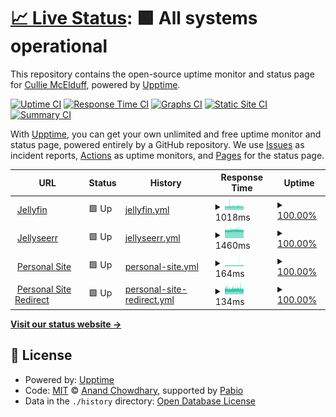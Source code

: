 # [📈 Live Status](https://www.culliem.com): <!--live status--> **🟩 All systems operational**

This repository contains the open-source uptime monitor and status page for [Cullie McElduff](CullieM.com), powered by [Upptime](https://github.com/upptime/upptime).

[![Uptime CI](https://github.com/CullieM/status/workflows/Uptime%20CI/badge.svg)](https://github.com/CullieM/status/actions?query=workflow%3A%22Uptime+CI%22)
[![Response Time CI](https://github.com/CullieM/status/workflows/Response%20Time%20CI/badge.svg)](https://github.com/CullieM/status/actions?query=workflow%3A%22Response+Time+CI%22)
[![Graphs CI](https://github.com/CullieM/status/workflows/Graphs%20CI/badge.svg)](https://github.com/CullieM/status/actions?query=workflow%3A%22Graphs+CI%22)
[![Static Site CI](https://github.com/CullieM/status/workflows/Static%20Site%20CI/badge.svg)](https://github.com/CullieM/status/actions?query=workflow%3A%22Static+Site+CI%22)
[![Summary CI](https://github.com/CullieM/status/workflows/Summary%20CI/badge.svg)](https://github.com/CullieM/status/actions?query=workflow%3A%22Summary+CI%22)

With [Upptime](https://upptime.js.org), you can get your own unlimited and free uptime monitor and status page, powered entirely by a GitHub repository. We use [Issues](https://github.com/CullieM/status/issues) as incident reports, [Actions](https://github.com/CullieM/status/actions) as uptime monitors, and [Pages](https://www.culliem.com) for the status page.

<!--start: status pages-->
<!-- This summary is generated by Upptime (https://github.com/upptime/upptime) -->
<!-- Do not edit this manually, your changes will be overwritten -->
<!-- prettier-ignore -->
| URL | Status | History | Response Time | Uptime |
| --- | ------ | ------- | ------------- | ------ |
| <img alt="" src="https://icons.duckduckgo.com/ip3/watch.cullie.dev.ico" height="13"> [Jellyfin](https://watch.cullie.dev) | 🟩 Up | [jellyfin.yml](https://github.com/CullieM/status/commits/HEAD/history/jellyfin.yml) | <details><summary><img alt="Response time graph" src="./graphs/jellyfin/response-time-week.png" height="20"> 1018ms</summary><br><a href="https://culliem.com/history/jellyfin"><img alt="Response time 995" src="https://img.shields.io/endpoint?url=https%3A%2F%2Fraw.githubusercontent.com%2FCullieM%2Fstatus%2FHEAD%2Fapi%2Fjellyfin%2Fresponse-time.json"></a><br><a href="https://culliem.com/history/jellyfin"><img alt="24-hour response time 1008" src="https://img.shields.io/endpoint?url=https%3A%2F%2Fraw.githubusercontent.com%2FCullieM%2Fstatus%2FHEAD%2Fapi%2Fjellyfin%2Fresponse-time-day.json"></a><br><a href="https://culliem.com/history/jellyfin"><img alt="7-day response time 1018" src="https://img.shields.io/endpoint?url=https%3A%2F%2Fraw.githubusercontent.com%2FCullieM%2Fstatus%2FHEAD%2Fapi%2Fjellyfin%2Fresponse-time-week.json"></a><br><a href="https://culliem.com/history/jellyfin"><img alt="30-day response time 995" src="https://img.shields.io/endpoint?url=https%3A%2F%2Fraw.githubusercontent.com%2FCullieM%2Fstatus%2FHEAD%2Fapi%2Fjellyfin%2Fresponse-time-month.json"></a><br><a href="https://culliem.com/history/jellyfin"><img alt="1-year response time 995" src="https://img.shields.io/endpoint?url=https%3A%2F%2Fraw.githubusercontent.com%2FCullieM%2Fstatus%2FHEAD%2Fapi%2Fjellyfin%2Fresponse-time-year.json"></a></details> | <details><summary><a href="https://culliem.com/history/jellyfin">100.00%</a></summary><a href="https://culliem.com/history/jellyfin"><img alt="All-time uptime 100.00%" src="https://img.shields.io/endpoint?url=https%3A%2F%2Fraw.githubusercontent.com%2FCullieM%2Fstatus%2FHEAD%2Fapi%2Fjellyfin%2Fuptime.json"></a><br><a href="https://culliem.com/history/jellyfin"><img alt="24-hour uptime 100.00%" src="https://img.shields.io/endpoint?url=https%3A%2F%2Fraw.githubusercontent.com%2FCullieM%2Fstatus%2FHEAD%2Fapi%2Fjellyfin%2Fuptime-day.json"></a><br><a href="https://culliem.com/history/jellyfin"><img alt="7-day uptime 100.00%" src="https://img.shields.io/endpoint?url=https%3A%2F%2Fraw.githubusercontent.com%2FCullieM%2Fstatus%2FHEAD%2Fapi%2Fjellyfin%2Fuptime-week.json"></a><br><a href="https://culliem.com/history/jellyfin"><img alt="30-day uptime 100.00%" src="https://img.shields.io/endpoint?url=https%3A%2F%2Fraw.githubusercontent.com%2FCullieM%2Fstatus%2FHEAD%2Fapi%2Fjellyfin%2Fuptime-month.json"></a><br><a href="https://culliem.com/history/jellyfin"><img alt="1-year uptime 100.00%" src="https://img.shields.io/endpoint?url=https%3A%2F%2Fraw.githubusercontent.com%2FCullieM%2Fstatus%2FHEAD%2Fapi%2Fjellyfin%2Fuptime-year.json"></a></details>
| <img alt="" src="https://icons.duckduckgo.com/ip3/request.cullie.dev.ico" height="13"> [Jellyseerr](https://request.cullie.dev) | 🟩 Up | [jellyseerr.yml](https://github.com/CullieM/status/commits/HEAD/history/jellyseerr.yml) | <details><summary><img alt="Response time graph" src="./graphs/jellyseerr/response-time-week.png" height="20"> 1460ms</summary><br><a href="https://culliem.com/history/jellyseerr"><img alt="Response time 1427" src="https://img.shields.io/endpoint?url=https%3A%2F%2Fraw.githubusercontent.com%2FCullieM%2Fstatus%2FHEAD%2Fapi%2Fjellyseerr%2Fresponse-time.json"></a><br><a href="https://culliem.com/history/jellyseerr"><img alt="24-hour response time 1449" src="https://img.shields.io/endpoint?url=https%3A%2F%2Fraw.githubusercontent.com%2FCullieM%2Fstatus%2FHEAD%2Fapi%2Fjellyseerr%2Fresponse-time-day.json"></a><br><a href="https://culliem.com/history/jellyseerr"><img alt="7-day response time 1460" src="https://img.shields.io/endpoint?url=https%3A%2F%2Fraw.githubusercontent.com%2FCullieM%2Fstatus%2FHEAD%2Fapi%2Fjellyseerr%2Fresponse-time-week.json"></a><br><a href="https://culliem.com/history/jellyseerr"><img alt="30-day response time 1427" src="https://img.shields.io/endpoint?url=https%3A%2F%2Fraw.githubusercontent.com%2FCullieM%2Fstatus%2FHEAD%2Fapi%2Fjellyseerr%2Fresponse-time-month.json"></a><br><a href="https://culliem.com/history/jellyseerr"><img alt="1-year response time 1427" src="https://img.shields.io/endpoint?url=https%3A%2F%2Fraw.githubusercontent.com%2FCullieM%2Fstatus%2FHEAD%2Fapi%2Fjellyseerr%2Fresponse-time-year.json"></a></details> | <details><summary><a href="https://culliem.com/history/jellyseerr">100.00%</a></summary><a href="https://culliem.com/history/jellyseerr"><img alt="All-time uptime 100.00%" src="https://img.shields.io/endpoint?url=https%3A%2F%2Fraw.githubusercontent.com%2FCullieM%2Fstatus%2FHEAD%2Fapi%2Fjellyseerr%2Fuptime.json"></a><br><a href="https://culliem.com/history/jellyseerr"><img alt="24-hour uptime 100.00%" src="https://img.shields.io/endpoint?url=https%3A%2F%2Fraw.githubusercontent.com%2FCullieM%2Fstatus%2FHEAD%2Fapi%2Fjellyseerr%2Fuptime-day.json"></a><br><a href="https://culliem.com/history/jellyseerr"><img alt="7-day uptime 100.00%" src="https://img.shields.io/endpoint?url=https%3A%2F%2Fraw.githubusercontent.com%2FCullieM%2Fstatus%2FHEAD%2Fapi%2Fjellyseerr%2Fuptime-week.json"></a><br><a href="https://culliem.com/history/jellyseerr"><img alt="30-day uptime 100.00%" src="https://img.shields.io/endpoint?url=https%3A%2F%2Fraw.githubusercontent.com%2FCullieM%2Fstatus%2FHEAD%2Fapi%2Fjellyseerr%2Fuptime-month.json"></a><br><a href="https://culliem.com/history/jellyseerr"><img alt="1-year uptime 100.00%" src="https://img.shields.io/endpoint?url=https%3A%2F%2Fraw.githubusercontent.com%2FCullieM%2Fstatus%2FHEAD%2Fapi%2Fjellyseerr%2Fuptime-year.json"></a></details>
| <img alt="" src="https://icons.duckduckgo.com/ip3/culliem.com.ico" height="13"> [Personal Site](https://culliem.com) | 🟩 Up | [personal-site.yml](https://github.com/CullieM/status/commits/HEAD/history/personal-site.yml) | <details><summary><img alt="Response time graph" src="./graphs/personal-site/response-time-week.png" height="20"> 164ms</summary><br><a href="https://culliem.com/history/personal-site"><img alt="Response time 164" src="https://img.shields.io/endpoint?url=https%3A%2F%2Fraw.githubusercontent.com%2FCullieM%2Fstatus%2FHEAD%2Fapi%2Fpersonal-site%2Fresponse-time.json"></a><br><a href="https://culliem.com/history/personal-site"><img alt="24-hour response time 162" src="https://img.shields.io/endpoint?url=https%3A%2F%2Fraw.githubusercontent.com%2FCullieM%2Fstatus%2FHEAD%2Fapi%2Fpersonal-site%2Fresponse-time-day.json"></a><br><a href="https://culliem.com/history/personal-site"><img alt="7-day response time 164" src="https://img.shields.io/endpoint?url=https%3A%2F%2Fraw.githubusercontent.com%2FCullieM%2Fstatus%2FHEAD%2Fapi%2Fpersonal-site%2Fresponse-time-week.json"></a><br><a href="https://culliem.com/history/personal-site"><img alt="30-day response time 164" src="https://img.shields.io/endpoint?url=https%3A%2F%2Fraw.githubusercontent.com%2FCullieM%2Fstatus%2FHEAD%2Fapi%2Fpersonal-site%2Fresponse-time-month.json"></a><br><a href="https://culliem.com/history/personal-site"><img alt="1-year response time 164" src="https://img.shields.io/endpoint?url=https%3A%2F%2Fraw.githubusercontent.com%2FCullieM%2Fstatus%2FHEAD%2Fapi%2Fpersonal-site%2Fresponse-time-year.json"></a></details> | <details><summary><a href="https://culliem.com/history/personal-site">100.00%</a></summary><a href="https://culliem.com/history/personal-site"><img alt="All-time uptime 100.00%" src="https://img.shields.io/endpoint?url=https%3A%2F%2Fraw.githubusercontent.com%2FCullieM%2Fstatus%2FHEAD%2Fapi%2Fpersonal-site%2Fuptime.json"></a><br><a href="https://culliem.com/history/personal-site"><img alt="24-hour uptime 100.00%" src="https://img.shields.io/endpoint?url=https%3A%2F%2Fraw.githubusercontent.com%2FCullieM%2Fstatus%2FHEAD%2Fapi%2Fpersonal-site%2Fuptime-day.json"></a><br><a href="https://culliem.com/history/personal-site"><img alt="7-day uptime 100.00%" src="https://img.shields.io/endpoint?url=https%3A%2F%2Fraw.githubusercontent.com%2FCullieM%2Fstatus%2FHEAD%2Fapi%2Fpersonal-site%2Fuptime-week.json"></a><br><a href="https://culliem.com/history/personal-site"><img alt="30-day uptime 100.00%" src="https://img.shields.io/endpoint?url=https%3A%2F%2Fraw.githubusercontent.com%2FCullieM%2Fstatus%2FHEAD%2Fapi%2Fpersonal-site%2Fuptime-month.json"></a><br><a href="https://culliem.com/history/personal-site"><img alt="1-year uptime 100.00%" src="https://img.shields.io/endpoint?url=https%3A%2F%2Fraw.githubusercontent.com%2FCullieM%2Fstatus%2FHEAD%2Fapi%2Fpersonal-site%2Fuptime-year.json"></a></details>
| <img alt="" src="https://icons.duckduckgo.com/ip3/cullie.dev.ico" height="13"> [Personal Site Redirect](https://cullie.dev) | 🟩 Up | [personal-site-redirect.yml](https://github.com/CullieM/status/commits/HEAD/history/personal-site-redirect.yml) | <details><summary><img alt="Response time graph" src="./graphs/personal-site-redirect/response-time-week.png" height="20"> 134ms</summary><br><a href="https://culliem.com/history/personal-site-redirect"><img alt="Response time 136" src="https://img.shields.io/endpoint?url=https%3A%2F%2Fraw.githubusercontent.com%2FCullieM%2Fstatus%2FHEAD%2Fapi%2Fpersonal-site-redirect%2Fresponse-time.json"></a><br><a href="https://culliem.com/history/personal-site-redirect"><img alt="24-hour response time 126" src="https://img.shields.io/endpoint?url=https%3A%2F%2Fraw.githubusercontent.com%2FCullieM%2Fstatus%2FHEAD%2Fapi%2Fpersonal-site-redirect%2Fresponse-time-day.json"></a><br><a href="https://culliem.com/history/personal-site-redirect"><img alt="7-day response time 134" src="https://img.shields.io/endpoint?url=https%3A%2F%2Fraw.githubusercontent.com%2FCullieM%2Fstatus%2FHEAD%2Fapi%2Fpersonal-site-redirect%2Fresponse-time-week.json"></a><br><a href="https://culliem.com/history/personal-site-redirect"><img alt="30-day response time 136" src="https://img.shields.io/endpoint?url=https%3A%2F%2Fraw.githubusercontent.com%2FCullieM%2Fstatus%2FHEAD%2Fapi%2Fpersonal-site-redirect%2Fresponse-time-month.json"></a><br><a href="https://culliem.com/history/personal-site-redirect"><img alt="1-year response time 136" src="https://img.shields.io/endpoint?url=https%3A%2F%2Fraw.githubusercontent.com%2FCullieM%2Fstatus%2FHEAD%2Fapi%2Fpersonal-site-redirect%2Fresponse-time-year.json"></a></details> | <details><summary><a href="https://culliem.com/history/personal-site-redirect">100.00%</a></summary><a href="https://culliem.com/history/personal-site-redirect"><img alt="All-time uptime 100.00%" src="https://img.shields.io/endpoint?url=https%3A%2F%2Fraw.githubusercontent.com%2FCullieM%2Fstatus%2FHEAD%2Fapi%2Fpersonal-site-redirect%2Fuptime.json"></a><br><a href="https://culliem.com/history/personal-site-redirect"><img alt="24-hour uptime 100.00%" src="https://img.shields.io/endpoint?url=https%3A%2F%2Fraw.githubusercontent.com%2FCullieM%2Fstatus%2FHEAD%2Fapi%2Fpersonal-site-redirect%2Fuptime-day.json"></a><br><a href="https://culliem.com/history/personal-site-redirect"><img alt="7-day uptime 100.00%" src="https://img.shields.io/endpoint?url=https%3A%2F%2Fraw.githubusercontent.com%2FCullieM%2Fstatus%2FHEAD%2Fapi%2Fpersonal-site-redirect%2Fuptime-week.json"></a><br><a href="https://culliem.com/history/personal-site-redirect"><img alt="30-day uptime 100.00%" src="https://img.shields.io/endpoint?url=https%3A%2F%2Fraw.githubusercontent.com%2FCullieM%2Fstatus%2FHEAD%2Fapi%2Fpersonal-site-redirect%2Fuptime-month.json"></a><br><a href="https://culliem.com/history/personal-site-redirect"><img alt="1-year uptime 100.00%" src="https://img.shields.io/endpoint?url=https%3A%2F%2Fraw.githubusercontent.com%2FCullieM%2Fstatus%2FHEAD%2Fapi%2Fpersonal-site-redirect%2Fuptime-year.json"></a></details>

<!--end: status pages-->

[**Visit our status website →**](https://www.culliem.com)

## 📄 License

- Powered by: [Upptime](https://github.com/upptime/upptime)
- Code: [MIT](./LICENSE) © [Anand Chowdhary](https://anandchowdhary.com), supported by [Pabio](https://pabio.com)
- Data in the `./history` directory: [Open Database License](https://opendatacommons.org/licenses/odbl/1-0/)

